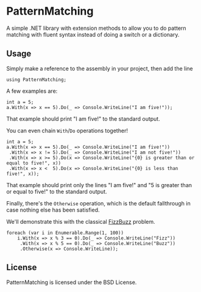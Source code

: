 PatternMatching
===============

A simple .NET library with extension methods to allow you to do
pattern matching with fluent syntax instead of doing a switch
or a dictionary.

## Usage

Simply make a reference to the assembly in your project, then
add the line

```CSharp
using PatternMatching;
```

A few examples are:

```CSharp
int a = 5;
a.With(x => x == 5).Do(_ => Console.WriteLine("I am five!"));
```

That example should print "I am five!" to the standard output.

You can even chain `With`/`Do` operations together!

```CSharp
int a = 5;
a.With(x => x == 5).Do(_ => Console.WriteLine("I am five!"))
 .With(x => x != 5).Do(_ => Console.WriteLine("I am not five!"))
 .With(x => x >= 5).Do(x => Console.WriteLine("{0} is greater than or equal to five!", x))
 .With(x => x <  5).Do(x => Console.WriteLine("{0} is less than five!", x));
```

That example should print only the lines "I am five!" and
"5 is greater than or equal to five!" to the standard output.

Finally, there's the `Otherwise` operation, which is the
default fallthrough in case nothing else has been satisfied.

We'll demonstrate this with the classical [FizzBuzz](http://imranontech.com/2007/01/24/using-fizzbuzz-to-find-developers-who-grok-coding/) problem.

```CSharp
foreach (var i in Enumerable.Range(1, 100))
    i.With(x => x % 3 == 0).Do(_ => Console.WriteLine("Fizz"))
     .With(x => x % 5 == 0).Do(_ => Console.WriteLine("Buzz"))
     .Otherwise(x => Console.WriteLine));
```

## License

PatternMatching is licensed under the BSD License.